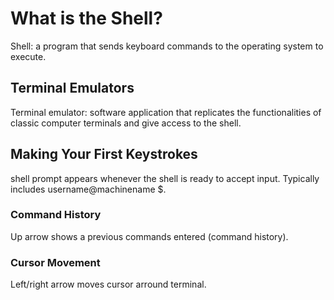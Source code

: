 # What is the Shell?
Shell: a program that sends keyboard commands to the operating system to execute.

## Terminal Emulators
Terminal emulator: software application that replicates the functionalities of classic computer terminals and give access to the shell. 

## Making Your First Keystrokes
shell prompt appears whenever the shell is ready to accept input. Typically includes username@machinename $.
### Command History
Up arrow shows a previous commands entered (command history). 
### Cursor Movement
Left/right arrow moves cursor arround terminal.
